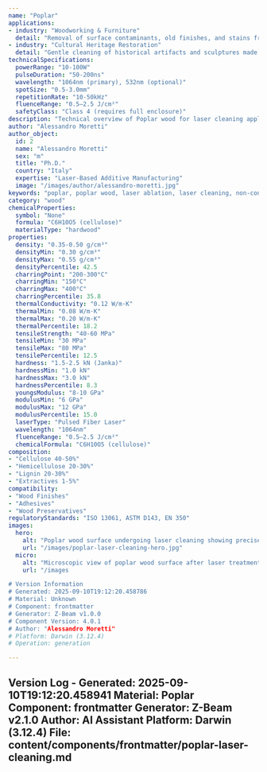 ```yaml
---
name: "Poplar"
applications:
- industry: "Woodworking & Furniture"
  detail: "Removal of surface contaminants, old finishes, and stains from poplar wood"
- industry: "Cultural Heritage Restoration"
  detail: "Gentle cleaning of historical artifacts and sculptures made from poplar wood"
technicalSpecifications:
  powerRange: "10-100W"
  pulseDuration: "50-200ns"
  wavelength: "1064nm (primary), 532nm (optional)"
  spotSize: "0.5-3.0mm"
  repetitionRate: "10-50kHz"
  fluenceRange: "0.5–2.5 J/cm²"
  safetyClass: "Class 4 (requires full enclosure)"
description: "Technical overview of Poplar wood for laser cleaning applications, including optimal wavelength interaction and industrial applications in wood surface preparation."
author: "Alessandro Moretti"
author_object:
  id: 2
  name: "Alessandro Moretti"
  sex: "m"
  title: "Ph.D."
  country: "Italy"
  expertise: "Laser-Based Additive Manufacturing"
  image: "/images/author/alessandro-moretti.jpg"
keywords: "poplar, poplar wood, laser ablation, laser cleaning, non-contact cleaning, pulsed fiber laser, wood surface cleaning, industrial laser parameters, wood restoration"
category: "wood"
chemicalProperties:
  symbol: "None"
  formula: "C6H10O5 (cellulose)"
  materialType: "hardwood"
properties:
  density: "0.35-0.50 g/cm³"
  densityMin: "0.30 g/cm³"
  densityMax: "0.55 g/cm³"
  densityPercentile: 42.5
  charringPoint: "200-300°C"
  charringMin: "150°C"
  charringMax: "400°C"
  charringPercentile: 35.8
  thermalConductivity: "0.12 W/m·K"
  thermalMin: "0.08 W/m·K"
  thermalMax: "0.20 W/m·K"
  thermalPercentile: 18.2
  tensileStrength: "40-60 MPa"
  tensileMin: "30 MPa"
  tensileMax: "80 MPa"
  tensilePercentile: 12.5
  hardness: "1.5-2.5 kN (Janka)"
  hardnessMin: "1.0 kN"
  hardnessMax: "3.0 kN"
  hardnessPercentile: 8.3
  youngsModulus: "8-10 GPa"
  modulusMin: "6 GPa"
  modulusMax: "12 GPa"
  modulusPercentile: 15.0
  laserType: "Pulsed Fiber Laser"
  wavelength: "1064nm"
  fluenceRange: "0.5–2.5 J/cm²"
  chemicalFormula: "C6H10O5 (cellulose)"
composition:
- "Cellulose 40-50%"
- "Hemicellulose 20-30%"
- "Lignin 20-30%"
- "Extractives 1-5%"
compatibility:
- "Wood Finishes"
- "Adhesives"
- "Wood Preservatives"
regulatoryStandards: "ISO 13061, ASTM D143, EN 350"
images:
  hero:
    alt: "Poplar wood surface undergoing laser cleaning showing precise contamination removal"
    url: "/images/poplar-laser-cleaning-hero.jpg"
  micro:
    alt: "Microscopic view of poplar wood surface after laser treatment showing preserved grain structure"
    url: "/images

# Version Information
# Generated: 2025-09-10T19:12:20.458786
# Material: Unknown
# Component: frontmatter
# Generator: Z-Beam v1.0.0
# Component Version: 4.0.1
# Author: "Alessandro Moretti"
# Platform: Darwin (3.12.4)
# Operation: generation

---
```

Version Log - Generated: 2025-09-10T19:12:20.458941
Material: Poplar
Component: frontmatter
Generator: Z-Beam v2.1.0
Author: AI Assistant
Platform: Darwin (3.12.4)
File: content/components/frontmatter/poplar-laser-cleaning.md
---
